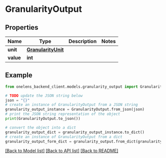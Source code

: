 # GranularityOutput


## Properties

Name | Type | Description | Notes
------------ | ------------- | ------------- | -------------
**unit** | [**GranularityUnit**](GranularityUnit.md) |  | 
**value** | **int** |  | 

## Example

```python
from onelens_backend_client.models.granularity_output import GranularityOutput

# TODO update the JSON string below
json = "{}"
# create an instance of GranularityOutput from a JSON string
granularity_output_instance = GranularityOutput.from_json(json)
# print the JSON string representation of the object
print(GranularityOutput.to_json())

# convert the object into a dict
granularity_output_dict = granularity_output_instance.to_dict()
# create an instance of GranularityOutput from a dict
granularity_output_form_dict = granularity_output.from_dict(granularity_output_dict)
```
[[Back to Model list]](../README.md#documentation-for-models) [[Back to API list]](../README.md#documentation-for-api-endpoints) [[Back to README]](../README.md)


